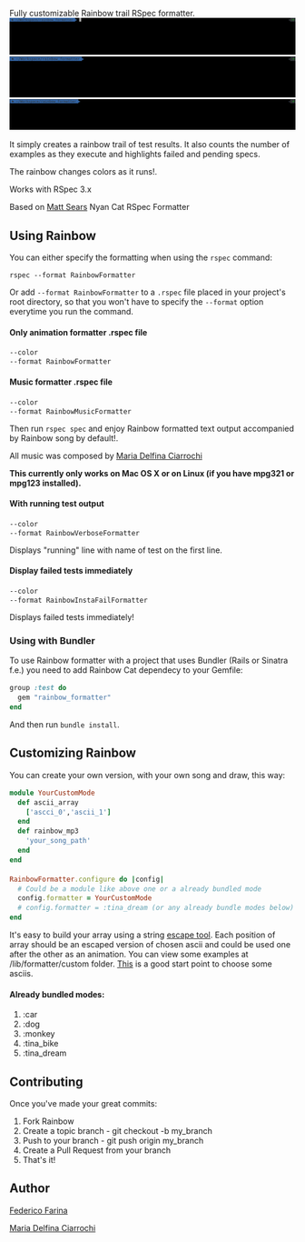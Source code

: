 Fully customizable Rainbow trail RSpec formatter.
![](data/tina_bike.gif)
![](data/tina_dream.gif)
![](data/car.gif)

It simply creates a rainbow trail of test results. It also counts the number of examples as they execute and highlights failed and pending specs.

The rainbow changes colors as it runs!.

Works with RSpec 3.x

Based on [Matt Sears](https://github.com/mattsears/nyan-cat-formatter) Nyan Cat RSpec Formatter

Using  Rainbow
---------------

You can either specify the formatting when using the `rspec` command:

    rspec --format RainbowFormatter

Or add `--format RainbowFormatter` to a `.rspec` file placed in your project's root directory,
so that you won't have to specify the `--format` option everytime you run the command.

#### Only animation formatter .rspec file
```
--color
--format RainbowFormatter
```

#### Music formatter .rspec file
```
--color
--format RainbowMusicFormatter
```

Then run `rspec spec` and enjoy Rainbow formatted text output accompanied by Rainbow song by default!.

All music was composed by [Maria Delfina Ciarrochi](https://soundcloud.com/mariadelfinaciarrochi)

**This currently only works on Mac OS X or on Linux (if you have mpg321 or mpg123 installed).**

#### With running test output
```
--color
--format RainbowVerboseFormatter
```

Displays "running" line with name of test on the first line.


#### Display failed tests immediately
```
--color
--format RainbowInstaFailFormatter
```

Displays failed tests immediately!


### Using with Bundler

To use Rainbow formatter with a project that uses Bundler (Rails or Sinatra f.e.) you need to add Rainbow Cat dependecy to your Gemfile:

```ruby
group :test do
  gem "rainbow_formatter"
end
```

And then run `bundle install`.

Customizing Rainbow
---------------------------------
You can create your own version, with your own song and draw, this way:

```ruby
module YourCustomMode
  def ascii_array
    ['ascci_0','ascii_1']
  end
  def rainbow_mp3
    'your_song_path'
  end
end

RainbowFormatter.configure do |config|
  # Could be a module like above one or a already bundled mode
  config.formatter = YourCustomMode
  # config.formatter = :tina_dream (or any already bundle modes below)
end
```

It's easy to build your array using a string [escape tool](https://www.freeformatter.com/java-dotnet-escape.html#ad-output). Each position of array should be an escaped version of chosen ascii and could be used one after the other as an animation. You can view some examples at /lib/formatter/custom folder. [This](https://www.asciiart.eu) is a good start point to choose some asciis.

#### Already bundled modes:

1. :car
2. :dog
3. :monkey
4. :tina_bike
5. :tina_dream

Contributing
----------

Once you've made your great commits:

1. Fork Rainbow
2. Create a topic branch - git checkout -b my_branch
3. Push to your branch - git push origin my_branch
4. Create a Pull Request from your branch
5. That's it!

Author
----------
[Federico Farina](https://github.com/fedefa)

[Maria Delfina Ciarrochi](https://soundcloud.com/mariadelfinaciarrochi)
